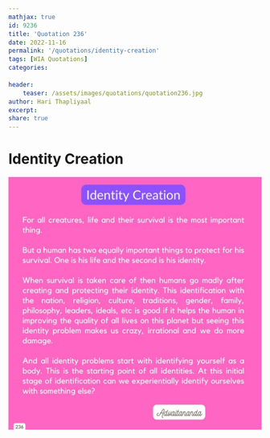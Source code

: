 ```yaml
---
mathjax: true
id: 9236
title: 'Quotation 236'
date: 2022-11-16
permalink: '/quotations/identity-creation'
tags: [WIA Quotations] 
categories: 

header:
    teaser: /assets/images/quotations/quotation236.jpg
author: Hari Thapliyaal 
excerpt:
share: true 
---
```


# Identity Creation

![Identity Creation](/assets/images/quotations/quotation236.jpg)
